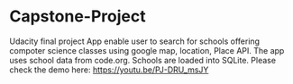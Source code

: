 # Capstone-Project
Udacity final project
App enable user to search for schools offering compoter science classes using google map, location, Place API.
The app uses school data from code.org. Schools are loaded into SQLite.
Please check the demo here: https://youtu.be/PJ-DRU_msJY
